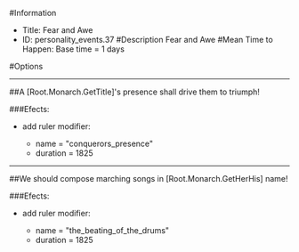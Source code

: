 #Information
 - Title: Fear and Awe
 - ID: personality_events.37
#Description
Fear and Awe
#Mean Time to Happen:
Base time = 1 days

#Options

___
##A [Root.Monarch.GetTitle]'s presence shall drive them to triumph!

###Efects:<ul><li>add ruler modifier:</li><ul><li>name = "conquerors_presence"</li><li>duration = 1825</li></ul></ul>

___
##We should compose marching songs in [Root.Monarch.GetHerHis] name!

###Efects:<ul><li>add ruler modifier:</li><ul><li>name = "the_beating_of_the_drums"</li><li>duration = 1825</li></ul></ul>
